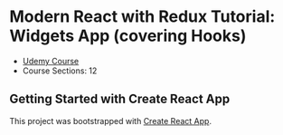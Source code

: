 # Modern React with Redux Tutorial: Widgets App (covering Hooks)
- [Udemy Course](https://www.udemy.com/course/react-redux/)
- Course Sections: 12


## Getting Started with Create React App
This project was bootstrapped with [Create React App](https://github.com/facebook/create-react-app).
